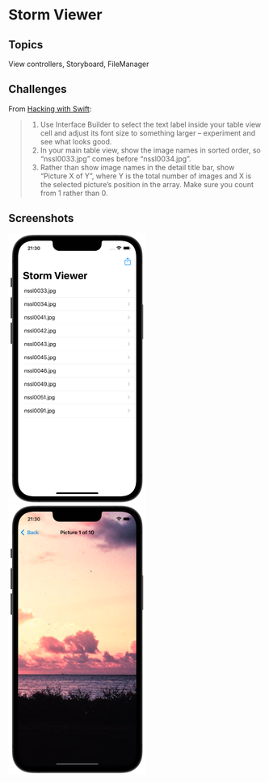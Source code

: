 # Storm Viewer

## Topics
View controllers, Storyboard, FileManager

## Challenges

From [Hacking with Swift](https://www.hackingwithswift.com/read/1/7/wrap-up):
>1. Use Interface Builder to select the text label inside your table view cell and adjust its font size to something larger – experiment and see what looks good.
>2. In your main table view, show the image names in sorted order, so “nssl0033.jpg” comes before “nssl0034.jpg”.
>3. Rather than show image names in the detail title bar, show “Picture X of Y”, where Y is the total number of images and X is the selected picture’s position in the array. Make sure you count from 1 rather than 0.

## Screenshots

![screen1](screenshots/screen1.png)
![screen2](screenshots/screen2.png)


